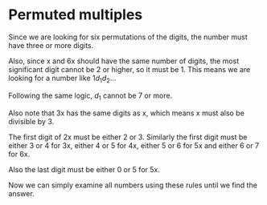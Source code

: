 # Permuted multiples
Since we are looking for six permutations of the digits, the number must have three or more digits.

Also, since x and 6x should have the same number of digits, the most significant digit cannot be 2 or higher, so it must be 1. This means we are looking for a number like $1d_1d_2...$

Following the same logic, $d_1$ cannot be 7 or more.

Also note that 3x has the same digits as x, which means x must also be divisible by 3.

The first digit of 2x must be either 2 or 3. Similarly the first digit must be either 3 or 4 for 3x, either 4 or 5 for 4x, either 5 or 6 for 5x and either 6 or 7 for 6x.

Also the last digit must be either 0 or 5 for 5x.

Now we can simply examine all numbers using these rules until we find the answer.
